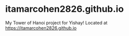 # itamarcohen2826.github.io
My Tower of Hanoi project for Yishay!
Located at https://itamarcohen2826.github.io
